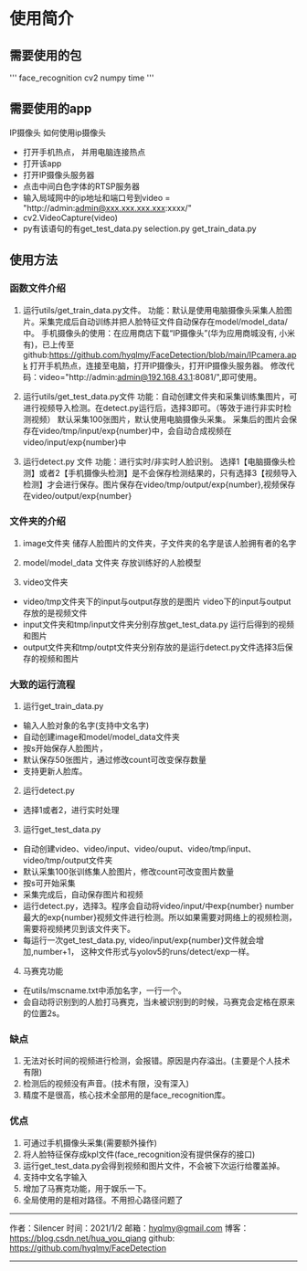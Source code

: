 # 使用简介
## 需要使用的包
'''
face_recognition
cv2
numpy
time
'''
## 需要使用的app
IP摄像头
如何使用ip摄像头
- 打开手机热点， 并用电脑连接热点
- 打开该app
- 打开IP摄像头服务器
- 点击中间白色字体的RTSP服务器
- 输入局域网中的ip地址和端口号到video = "http://admin:admin@xxx.xxx.xxx.xxx:xxxx/"
- cv2.VideoCapture(video)
- py有该语句的有get_test_data.py   selection.py   get_train_data.py  

## 使用方法
### 函数文件介绍
1. 运行utils/get_train_data.py文件。
功能：默认是使用电脑摄像头采集人脸图片。采集完成后自动训练并把人脸特征文件自动保存在model/model_data/中。
手机摄像头的使用：在应用商店下载“IP摄像头”(华为应用商城没有, 小米有)，已上传至github:https://github.com/hyqlmy/FaceDetection/blob/main/IPcamera.apk
打开手机热点，连接至电脑，打开IP摄像头，打开IP摄像头服务器。
修改代码：video="http://admin:admin@192.168.43.1:8081/",即可使用。

2. 运行utils/get_test_data.py文件
功能：自动创建文件夹和采集训练集图片，可进行视频导入检测。在detect.py运行后，选择3即可。（等效于进行非实时检测视频）
默认采集100张图片，默认使用电脑摄像头采集。
采集后的图片会保存在video/tmp/input/exp{number}中，会自动合成视频在video/input/exp{number}中

3. 运行detect.py 文件
功能：进行实时/非实时人脸识别。
选择1【电脑摄像头检测】或者2【手机摄像头检测】是不会保存检测结果的，只有选择3【视频导入检测】才会进行保存。图片保存在video/tmp/output/exp{number},视频保存在video/output/exp{number}


###  文件夹的介绍
1. image文件夹
储存人脸图片的文件夹，子文件夹的名字是该人脸拥有者的名字

2. model/model_data 文件夹
存放训练好的人脸模型

3. video文件夹
- video/tmp文件夹下的input与output存放的是图片
video下的input与output存放的是视频文件
- input文件夹和tmp/input文件夹分别存放get_test_data.py 运行后得到的视频和图片
- output文件夹和tmp/outpt文件夹分别存放的是运行detect.py文件选择3后保存的视频和图片


###  大致的运行流程
1. 运行get_train_data.py
- 输入人脸对象的名字(支持中文名字)
- 自动创建image和model/model_data文件夹
- 按s开始保存人脸图片，
- 默认保存50张图片，通过修改count可改变保存数量
- 支持更新人脸库。

2. 运行detect.py 
- 选择1或者2，进行实时处理

3. 运行get_test_data.py
- 自动创建video、video/input、video/ouput、video/tmp/input、video/tmp/output文件夹
- 默认采集100张训练集人脸图片，修改count可改变图片数量
- 按s可开始采集
- 采集完成后，自动保存图片和视频
- 运行detect.py，选择3。程序会自动将video/input/中exp{number}  number最大的exp{number}视频文件进行检测。所以如果需要对网络上的视频检测，需要将视频拷贝到该文件夹下。
- 每运行一次get_test_data.py, video/input/exp{number}文件就会增加,number+1， 这种文件形式与yolov5的runs/detect/exp一样。

4. 马赛克功能
- 在utils/mscname.txt中添加名字，一行一个。
- 会自动将识别到的人脸打马赛克，当未被识别到的时候，马赛克会定格在原来的位置2s。


### 缺点
1. 无法对长时间的视频进行检测，会报错。原因是内存溢出。(主要是个人技术有限)
2. 检测后的视频没有声音。(技术有限，没有深入)
3. 精度不是很高，核心技术全部用的是face_recognition库。

###  优点
1. 可通过手机摄像头采集(需要额外操作)
2. 将人脸特征保存成kpl文件(face_recognition没有提供保存的接口)
3. 运行get_test_data.py会得到视频和图片文件，不会被下次运行给覆盖掉。
4. 支持中文名字输入
5. 增加了马赛克功能，用于娱乐一下。
6. 全局使用的是相对路径。不用担心路径问题了


***************************************************************
作者：Silencer
时间：2021/1/2
邮箱：hyqlmy@gmail.com
博客：https://blog.csdn.net/hua_you_qiang
github: https://github.com/hyqlmy/FaceDetection
***************************************************************
